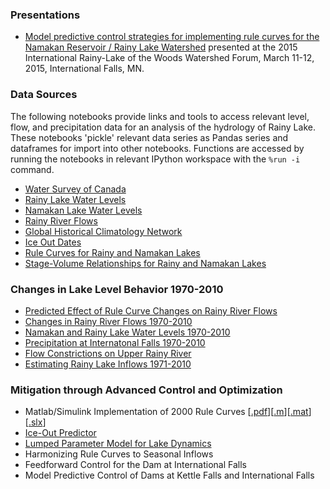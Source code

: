 ### Presentations

* [Model predictive control strategies for implementing rule curves for the Namakan Reservoir / Rainy Lake Watershed](http://jckantor.github.io/Rainy-Lake-Hydrology/pdf/Watershed_Forum_2015_Slides.pdf) presented at the 2015 International Rainy-Lake of the Woods Watershed Forum, March 11-12, 2015, International Falls, MN.

### Data Sources ###

The following notebooks provide links and tools to access relevant level, flow, and precipitation data for an analysis of the hydrology of Rainy Lake. These notebooks 'pickle' relevant data series as Pandas series and dataframes for import into other notebooks. Functions are accessed by running the notebooks in relevant IPython workspace with the `%run -i` command.

* [Water Survey of Canada](http://nbviewer.ipython.org/github/jckantor/Rainy-Lake-Hydrology/blob/master/Water_Survey_of_Canada.ipynb)
* [Rainy Lake Water Levels](http://nbviewer.ipython.org/github/jckantor/Rainy-Lake-Hydrology/blob/master/Rainy_Lake_Water_Levels.ipynb)
* [Namakan Lake Water Levels](http://nbviewer.ipython.org/github/jckantor/Rainy-Lake-Hydrology/blob/master/Namakan_Lake_Water_Levels.ipynb)
* [Rainy River Flows](http://nbviewer.ipython.org/github/jckantor/Rainy-Lake-Hydrology/blob/master/Rainy_River_Flows.ipynb)
* [Global Historical Climatology Network](http://nbviewer.ipython.org/github/jckantor/Rainy-Lake-Hydrology/blob/master/Global_Historical_Climatology_Network.ipynb)
* [Ice Out Dates](http://nbviewer.ipython.org/github/jckantor/Rainy-Lake-Hydrology/blob/master/Ice_Out_Dates.ipynb)
* [Rule Curves for Rainy and Namakan Lakes](http://nbviewer.ipython.org/github/jckantor/Rainy-Lake-Hydrology/blob/master/Rule_Curves_for_Rainy_and_Namakan_Lakes.ipynb)
* [Stage-Volume Relationships for Rainy and Namakan Lakes](http://nbviewer.ipython.org/github/jckantor/Rainy-Lake-Hydrology/blob/master/Stage-Volume_Relationships.ipynb)

### Changes in Lake Level Behavior 1970-2010 ###

* [Predicted Effect of Rule Curve Changes on Rainy River Flows](http://nbviewer.ipython.org/github/jckantor/Rainy-Lake-Hydrology/blob/master/Predicted_Effect_of_Rule_Curve_Changes_on_Rainy_River_Flows.ipynb)
* [Changes in Rainy River Flows 1970-2010](http://nbviewer.ipython.org/github/jckantor/Rainy-Lake-Hydrology/blob/master/Changes_in_Rainy_River_Flows_1970-2010.ipynb)
* [Namakan and Rainy Lake Water Levels 1970-2010](http://nbviewer.ipython.org/github/jckantor/Rainy-Lake-Hydrology/blob/master/Namakan_and_Rainy_Lake_Water_Levels_1970-2010.ipynb)
* [Precipitation at Internatonal Falls 1970-2010](http://nbviewer.ipython.org/github/jckantor/Rainy-Lake-Hydrology/blob/master/Precipitation_at_International_Falls_1970-2010.ipynb)
* [Flow Constrictions on Upper Rainy River](http://nbviewer.ipython.org/github/jckantor/Rainy-Lake-Hydrology/blob/master/Flow_Constrictions_on_Upper_Rainy_River.ipynb)
* [Estimating Rainy Lake Inflows 1971-2010](http://nbviewer.ipython.org/github/jckantor/Rainy-Lake-Hydrology/blob/master/Estimating_Rainy_Lake_Inflows_1971-2010.ipynb)

### Mitigation through Advanced Control and Optimization ###

* Matlab/Simulink Implementation of 2000 Rule Curves [[.pdf](http://jckantor.github.io/Rainy-Lake-Hydrology/pdf/Rainy_Lake_Simulation_Model.pdf)][[.m](https://github.com/jckantor/Rainy-Lake-Hydrology/blob/master/Rainy_Lake_Simulation_Model_Script.m)][[.mat](http://jckantor.github.io/Rainy-Lake-Hydrology/pdf/Rainy)][[.slx](https://github.com/jckantor/Rainy-Lake-Hydrology/blob/master/Rainy_Lake_Simulation_Model.slx)]
* [Ice-Out Predictor](http://nbviewer.ipython.org/github/jckantor/Rainy-Lake-Hydrology/blob/master/Ice_Out_Predictor_for_Rainy_Lake.ipynb)
*  [Lumped Parameter Model for Lake Dynamics](http://nbviewer.ipython.org/github/jckantor/Rainy-Lake-Hydrology/blob/master/Lumped_Parameter_Model_for_Lake_Dynamics.ipynb)
* Harmonizing Rule Curves to Seasonal Inflows
* Feedforward Control for the Dam at International Falls
* Model Predictive Control of Dams at Kettle Falls and International Falls



